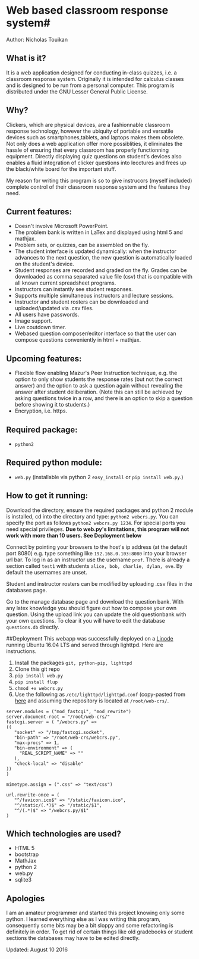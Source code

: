 # Web based classroom response system#
Author: Nicholas Touikan

## What is it?
It is a web application designed for conducting in-class quizzes, i.e. a classroom response system. Originally it is intended for calculus classes and is designed to be run from a personal computer. This program is distributed under the GNU Lesser General Public License.

## Why?
Clickers, which are physical devices, are a fashionnable classroom response technology, however the ubiquity of portable and versatile devices such as smartphones,tablets, and laptops makes them obsolete. Not only does a web application offer more possiblities, it  eliminates the hassle of ensuring that every classroom has properly functionning equipment. Directly displaying quiz questions on student's devices also enables a fluid integration of clicker questions into lecctures and frees up the black/white board for the important stuff.

 My reason for writing this program is so to give instrucors (myself included) complete control of their classroom response system and the features they need.

## Current features:
* Doesn't involve Microsoft PowerPoint.
* The problem bank is written in LaTex and displayed using html 5 and mathjax.
* Problem sets, or quizzes, can be assembled on the fly.
* The student interface is updated dynamically: when the instructor advances to the next question, the new question is automatically loaded on the student's device.
* Student responses are recorded and graded on the fly. Grades can be downloaded as comma separated value file (csv) that is compatible with all known current spreadsheet programs.
* Instructors can instantly see student responses.
* Supports multiple simultaneous instructors and lecture sessions.
* Instructor and student rosters can be downloaded and uploaded/updated via .csv files.
* All users have passwords.
* Image support.
* Live coutdown timer.
* Webased question composer/editor interface so that the user can compose questions conveniently in html + mathjax.

## Upcoming features:
* Flexible flow enabling Mazur's Peer Instruction technique, e.g. the option to only show students the response rates (but not the correct answer) and the option to ask a question again without revealing the answer after student deliberation. (Note this can still be achieved by asking questions twice in a row, and there is an option to skip a question before showing it to students.)
* Encryption, i.e. https.

## Required package:
* `python2`

## Required python module:
* `web.py` (installable via python 2 `easy_install` or `pip install web.py`.)

## How to get it running:
Download the directory, ensure the required packages and python 2 module is installed, cd into the directory  and type: `python2 webcrs.py`. You can specify the port as follows `python2 webcrs.py 1234`. For special ports you need special privileges. **Due to web.py's limitations, this program will not work with more than 10 users. See Deployment below**

Connect by pointing your browsers to the host's ip address (at the default port 8080) e.g. type something like `192.168.0.103:8080` into your browser url bar. To log in as an instructor use the username `prof`. There is already a section called `test1` with students `alice, bob, charlie, dylan, eve`. By default the usernames are unset.

Student and instructor rosters can be modified by uploading .csv files in the databases page.

Go to the manage database page and download the question bank. With any latex knowledge you should figure out how to compose your own question. Using the upload link you can update the old questionbank with your own questions. To clear it you will have to edit the database `questions.db` directly.

##Deployment
This webapp was successfully deployed on a [Linode](http://www.linode.com) running Ubuntu 16.04 LTS and served through lighttpd. Here are instructions.

1. Install the packages `git, python-pip, lighttpd`
2. Clone this git repo
3. `pip install web.py`
4. `pip install flup`
5. `chmod +x webcrs.py`
5.  Use the following as `/etc/lighttpd/lighttpd.conf` (copy-pasted from [here](http://webpy.org/deployment) and assuming the repository is located at `/root/web-crs/`.

```
server.modules = ("mod_fastcgi", "mod_rewrite")
server.document-root = "/root/web-crs/"     
fastcgi.server = ( "/webcrs.py" =>
((
   "socket" => "/tmp/fastcgi.socket",
   "bin-path" => "/root/web-crs/webcrs.py",
   "max-procs" => 1,
   "bin-environment" => (
     "REAL_SCRIPT_NAME" => ""
   ),
   "check-local" => "disable"
))
)

mimetype.assign = (".css" => "text/css")

url.rewrite-once = (
   "^/favicon.ico$" => "/static/favicon.ico",
   "^/static/(.*)$" => "/static/$1",
   "^/(.*)$" => "/webcrs.py/$1"
)
```

## Which technologies are used?
* HTML 5
* bootstrap
* MathJax
* python 2
* web.py
* sqlite3

## Apologies
I am an amateur programmer and started this project knowing only some python. I learned everything else as I was writing this program, consequently some bits may be a bit sloppy and some refactoring is definitely in order. To get rid of certain things like old gradebooks or student sections the databases may have to be edited directly.

Updated: August 10 2016
